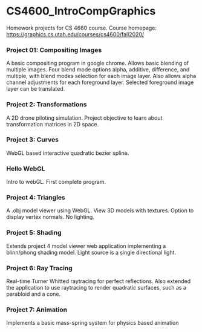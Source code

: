 <h1> CS4600_IntroCompGraphics </h1>

Homework projects for CS 4660 course. 
Course homepage: https://graphics.cs.utah.edu/courses/cs4600/fall2020/

<h3> Project 01: Compositing Images </h3> 
<p>  A basic compositing program in google chrome.
Allows basic blending of multiple images.
Four blend mode options alpha, additive, difference, and multiple, with blend modes selection for each image layer. 
Also allows alpha channel adjustments for each foreground layer.
Selected foreground image layer can be translated. 
</p>

<h3> Project 2: Transformations </h3>
<p> A 2D drone piloting simulation. Project objective to learn about transformation matrices in 2D space.</p>

<h3> Project 3: Curves </h3> 
<p> WebGL based interactive quadratic bezier spline.</p>

<h3> Hello WebGL </h3> 
<p> Intro to webGL. First complete program.</p>

<h3> Project 4: Triangles </h3> 
<p> A .obj model viewer using WebGL. View 3D models with textures. Option to display vertex normals. No lighting.</p>

<h3> Project 5: Shading </h3> 
<p> Extends project 4 model viewer web application implementing a blinn/phong shading model. Light source is a single directional light.</p>

<h3> Project 6: Ray Tracing </h3> 
<p> Real-time Turner Whitted raytracing for perfect reflections. Also extended the application to use raytracing to render quadratic surfaces, such as a parabloid and a cone. </p>

<h3> Project 7: Animation </h3> 
<p>Implements a basic mass-spring system for physics based animation</p>
